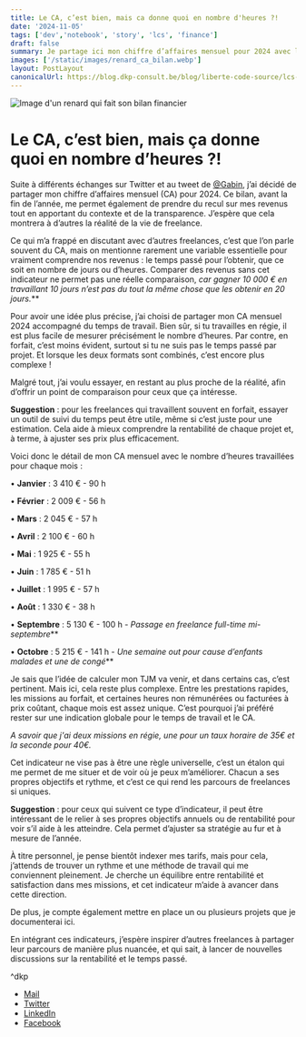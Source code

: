 ```yaml
---
title: Le CA, c’est bien, mais ca donne quoi en nombre d'heures ?!
date: '2024-11-05'
tags: ['dev','notebook', 'story', 'lcs', 'finance']
draft: false
summary: Je partage ici mon chiffre d’affaires mensuel pour 2024 avec le temps de travail associé, pour montrer la réalité de la vie de freelance au-delà des seuls revenus. Comparer les gains sans inclure le temps passé empêche une vue d’ensemble, d’où l’importance de cet indicateur. Ce suivi me permet d’évaluer ma rentabilité et d’ajuster mes tarifs tout en recherchant un équilibre entre satisfaction et revenus. J’espère inspirer d’autres freelances à considérer le temps comme un facteur essentiel de leur stratégie et à nourrir les discussions sur la rentabilité et le temps passé.
images: ['/static/images/renard_ca_bilan.webp']
layout: PostLayout
canonicalUrl: https://blog.dkp-consult.be/blog/liberte-code-source/lcs-ca-temps
---
```


![Image d'un renard qui fait son bilan financier](/static/images/renard_ca_bilan.webp "Fox Finace")


# **Le CA, c’est bien, mais ça donne quoi en nombre d’heures ?!**

Suite à différents échanges sur Twitter et au tweet de [@Gabin](https://x.com/gabinaureche), j’ai décidé de partager mon chiffre d’affaires mensuel (CA) pour 2024. Ce bilan, avant la fin de l’année, me permet également de prendre du recul sur mes revenus tout en apportant du contexte et de la transparence. J’espère que cela montrera à d’autres la réalité de la vie de freelance.

Ce qui m’a frappé en discutant avec d’autres freelances, c’est que l’on parle souvent du CA, mais on mentionne rarement une variable essentielle pour vraiment comprendre nos revenus : le temps passé pour l’obtenir, que ce soit en nombre de jours ou d’heures. Comparer des revenus sans cet indicateur ne permet pas une réelle comparaison, *car gagner 10 000 € en travaillant 10 jours n’est pas du tout la même chose que les obtenir en 20 jours.***

Pour avoir une idée plus précise, j’ai choisi de partager mon CA mensuel 2024 accompagné du temps de travail. Bien sûr, si tu travailles en régie, il est plus facile de mesurer précisément le nombre d’heures. Par contre, en forfait, c’est moins évident, surtout si tu ne suis pas le temps passé par projet. Et lorsque les deux formats sont combinés, c’est encore plus complexe !

Malgré tout, j’ai voulu essayer, en restant au plus proche de la réalité, afin d’offrir un point de comparaison pour ceux que ça intéresse.

**Suggestion** : pour les freelances qui travaillent souvent en forfait, essayer un outil de suivi du temps peut être utile, même si c’est juste pour une estimation. Cela aide à mieux comprendre la rentabilité de chaque projet et, à terme, à ajuster ses prix plus efficacement.

Voici donc le détail de mon CA mensuel avec le nombre d’heures travaillées pour chaque mois :

• **Janvier** : 3 410 € - 90 h

• **Février** : 2 009 € - 56 h

• **Mars** : 2 045 € - 57 h

• **Avril** : 2 100 € - 60 h

• **Mai** : 1 925 € - 55 h

• **Juin** : 1 785 € - 51 h

• **Juillet** : 1 995 € - 57 h

• **Août** : 1 330 € - 38 h

• **Septembre** : 5 130 € - 100 h - *Passage en freelance full-time mi-septembre***

• **Octobre** : 5 215 € - 141 h - *Une semaine out pour cause d’enfants malades et une de congé***

Je sais que l’idée de calculer mon TJM va venir, et dans certains cas, c’est pertinent. Mais ici, cela reste plus complexe. Entre les prestations rapides, les missions au forfait, et certaines heures non rémunérées ou facturées à prix coûtant, chaque mois est assez unique. C’est pourquoi j’ai préféré rester sur une indication globale pour le temps de travail et le CA.

*A savoir que j'ai deux missions en régie, une pour un taux horaire de 35€ et la seconde pour 40€.*

Cet indicateur ne vise pas à être une règle universelle, c’est un étalon qui me permet de me situer et de voir où je peux m’améliorer. Chacun a ses propres objectifs et rythme, et c’est ce qui rend les parcours de freelances si uniques.

**Suggestion** : pour ceux qui suivent ce type d’indicateur, il peut être intéressant de le relier à ses propres objectifs annuels ou de rentabilité pour voir s’il aide à les atteindre. Cela permet d’ajuster sa stratégie au fur et à mesure de l’année.

À titre personnel, je pense bientôt indexer mes tarifs, mais pour cela, j’attends de trouver un rythme et une méthode de travail qui me conviennent pleinement. Je cherche un équilibre entre rentabilité et satisfaction dans mes missions, et cet indicateur m’aide à avancer dans cette direction.

De plus, je compte également mettre en place un ou plusieurs projets que je documenterai ici.

En intégrant ces indicateurs, j’espère inspirer d’autres freelances à partager leur parcours de manière plus nuancée, et qui sait, à lancer de nouvelles discussions sur la rentabilité et le temps passé.


^dkp

- [Mail](mailto:contact@dkp-consult.be)
- [Twitter](https://twitter.com/dkp_consult)
- [LinkedIn](https://www.linkedin.com/in/pierre-debski/)
- [Facebook](https://www.facebook.com/dkpconsult)